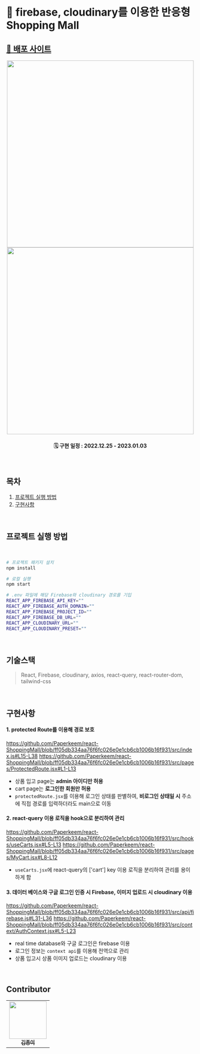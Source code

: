 # 👕 firebase, cloudinary를 이용한 반응형 Shopping Mall
## [📌 배포 사이트](https://papershop.netlify.app/)

<div align="center">
  <img width="500px" src="https://user-images.githubusercontent.com/107424974/214815238-2fa9e41b-5e8c-4e97-a467-245edfcf07a5.gif"/>
  <img width="500px" src="https://user-images.githubusercontent.com/107424974/214815926-573ad34f-3b17-41b6-8450-df961d11f875.gif"/>

#### 🗓 구현 일정 : 2022.12.25 - 2023.01.03

</div>

</br>

## 목차

1. [프로젝트 실행 방법](#프로젝트-실행-방법)
2. [구현사항](#구현사항)

</br>

## 프로젝트 실행 방법

<br>

```bash
# 프로젝트 패키지 설치
npm install
```

```bash
# 로컬 실행
npm start
```

```bash
# .env 파일에 해당 Firebase와 cloudinary 경로를 기입
REACT_APP_FIREBASE_API_KEY=""
REACT_APP_FIREBASE_AUTH_DOMAIN=""
REACT_APP_FIREBASE_PROJECT_ID=""
REACT_APP_FIREBASE_DB_URL=""
REACT_APP_CLOUDINARY_URL=""
REACT_APP_CLOUDINARY_PRESET="" 
```


<br>

## 기술스택

> React, Firebase, cloudinary, axios, react-query, react-router-dom, tailwind-css

<br>


## 구현사항

#### 1. protected Route를 이용해 경로 보호

https://github.com/Paperkeem/react-ShoppingMall/blob/ff05db334aa76f6fc026e0e1cb6cb1006b16f931/src/index.js#L15-L38
https://github.com/Paperkeem/react-ShoppingMall/blob/ff05db334aa76f6fc026e0e1cb6cb1006b16f931/src/pages/ProtectedRoute.jsx#L1-L13

  - 상품 입고 page는 **admin 아이디만 허용**
  - cart page는 **로그인한 회원만 허용**
  - `protectedRoute.jsx`를 이용해 로그인 상태를 판별하여, **비로그인 상태일 시** 주소에 직접 경로를 입력하더라도 main으로 이동

#### 2. react-query 이용 로직을 hook으로 분리하여 관리

https://github.com/Paperkeem/react-ShoppingMall/blob/ff05db334aa76f6fc026e0e1cb6cb1006b16f931/src/hooks/useCarts.jsx#L5-L13
https://github.com/Paperkeem/react-ShoppingMall/blob/ff05db334aa76f6fc026e0e1cb6cb1006b16f931/src/pages/MyCart.jsx#L8-L12

  - `useCarts.jsx`에 react-query의 ['cart'] key 이용 로직을 분리하여 관리를 용이하게 함

#### 3. 데이터 베이스와 구글 로그인 인증 시 Firebase, 이미지 업로드 시 cloudinary 이용

https://github.com/Paperkeem/react-ShoppingMall/blob/ff05db334aa76f6fc026e0e1cb6cb1006b16f931/src/api/firebase.js#L31-L36
https://github.com/Paperkeem/react-ShoppingMall/blob/ff05db334aa76f6fc026e0e1cb6cb1006b16f931/src/context/AuthContext.jsx#L5-L23

  - real time database와 구글 로그인은 firebase 이용
  - 로그인 정보는 `context api`를 이용해 전역으로 관리
  - 상품 입고시 상품 이미지 업로드는 cloudinary 이용


</br>

## Contributor

<table>
  <tbody>
    <tr>
      <td align="center"><a href="https://github.com/Paperkeem"><img src="https://user-images.githubusercontent.com/107424974/212338824-fc8fd767-7ed3-4600-9596-7665f823be03.jpeg" width="100px;" alt=""/><br /><sub><b>김종이</b></sub></a><br /></td>
    </tr>
  </tbody>
</table>
